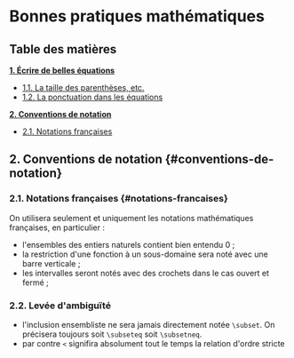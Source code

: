 # Bonnes pratiques mathématiques

## Table des matières

**[1. Écrire de belles équations](#ecrire-de-belles-equations)**

  - [1.1. La taille des parenthèses, etc.](#la-taille-des-parentheses)
  - [1.2. La ponctuation dans les équations](#la-ponctuation-dans-les-equations)

**[2. Conventions de notation](#conventions-de-notation)**

  - [2.1. Notations françaises](#notations-francaises)


## 2. Conventions de notation {#conventions-de-notation}

### 2.1. Notations françaises {#notations-francaises}

On utilisera seulement et uniquement les notations mathématiques françaises, en particulier :

- l'ensembles des entiers naturels contient bien entendu 0 ;
- la restriction d'une fonction à un sous-domaine sera noté avec une barre verticale ;
- les intervalles seront notés avec des crochets dans le cas ouvert et fermé ;

### 2.2. Levée d'ambiguïté

- l'inclusion ensembliste ne sera jamais directement notée `\subset`. On précisera toujours soit `\subseteq` soit `\subsetneq`.
- par contre `<` signifira absolument tout le temps la relation d'ordre stricte

